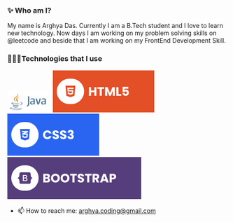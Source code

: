 ### ✨ Who am I?
My name is Arghya Das. Currently I am a B.Tech student and I love to learn new 
technology. Now days I am working on my problem solving skills on @leetcode and beside that I am working on my FrontEnd Development Skill.

### 👨🏽‍💻Technologies that I use
<div style = "disply : flex">
  <img width = "100" src = "https://github.com/alfaArghya/alfaArghya/blob/main/assets/java.png">
  <img   src = "https://github.com/alfaArghya/alfaArghya/blob/main/assets/html.svg">
  <img   src = "https://github.com/alfaArghya/alfaArghya/blob/main/assets/css.svg">
  <img  src = "https://github.com/alfaArghya/alfaArghya/blob/main/assets/bootstrap.svg">
</div>

- 📫 How to reach me: arghya.coding@gmail.com

<!--
**alfaArghya/alfaArghya** is a ✨ _special_ ✨ repository because its `README.md` (this file) appears on your GitHub profile.

Here are some ideas to get you started:

- 🔭 I’m currently working on ...
- 🌱 I’m currently learning ...
- 👯 I’m looking to collaborate on ...
- 🤔 I’m looking for help with ...
- 💬 Ask me about ...
- 📫 How to reach me: ...
- 😄 Pronouns: ...
- ⚡ Fun fact: ...
👋
-->
